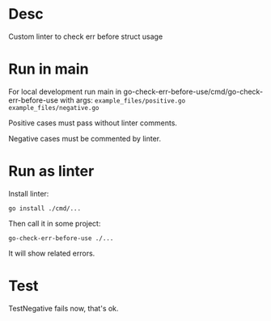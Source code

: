 # Desc

Custom linter to check err before struct usage

# Run in main

For local development run main in go-check-err-before-use/cmd/go-check-err-before-use with args: `example_files/positive.go example_files/negative.go`

Positive cases must pass without linter comments.

Negative cases must be commented by linter.

# Run as linter

Install linter:

`go install ./cmd/...`

Then call it in some project:

`go-check-err-before-use ./...`

It will show related errors.

# Test

TestNegative fails now, that's ok.
